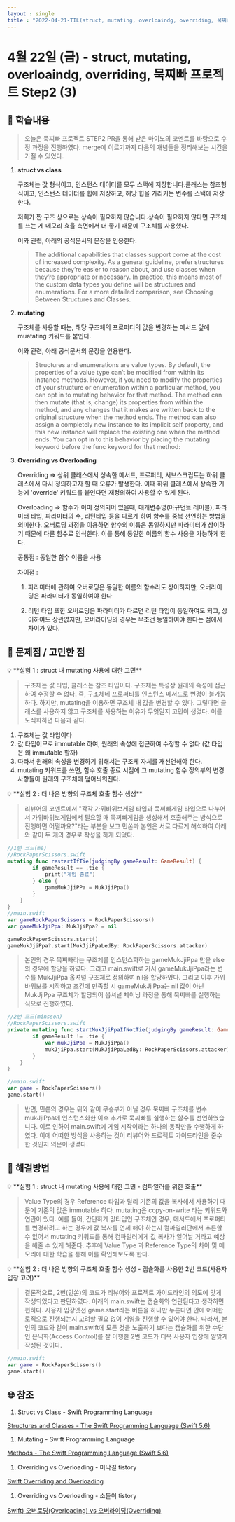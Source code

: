 ```yaml
---
layout : single
title : "2022-04-21-TIL(struct, mutating, overloaindg, overriding, 묵찌빠 프로젝트 Step2 (3))"
---
```


# 4월 22일 (금) - struct, mutating, overloaindg, overriding, 묵찌빠 프로젝트 Step2 (3)

## 🐣 학습내용

> 오늘은 묵찌빠 프로젝트 STEP2 PR을 통해 받은 마이노의 코멘트를 바탕으로 수정 과정을 진행하였다. merge에 이르기까지 다음의 개념들을 정리해보는 시간을 가질 수 있었다.
> 

1. **struct vs class**
    
    구조체는 값 형식이고, 인스턴스 데이터를 모두 스택에 저장합니다.클래스는 참조형식이고, 인스턴스 데이터를 힙에 저장하고, 해당 힙을 가리키는 변수를 스택에 저장한다.
    
    저희가 짠 구조 상으로는 상속이 필요하지 않습니다.상속이 필요하지 않다면 구조체를 쓰는 게 메모리 효율 측면에서 더 좋기 때문에 구조체를 사용했다.
    
    이와 관련, 아래의 공식문서의 문장을 인용한다.
    
    > The additional capabilities that classes support come at the cost of increased complexity. As a general guideline, prefer structures because they’re easier to reason about, and use classes when they’re appropriate or necessary. In practice, this means most of the custom data types you define will be structures and enumerations. For a more detailed comparison, see Choosing Between Structures and Classes.
    > 
    
2. **mutating**
    
    구조체를 사용할 때는, 해당 구조체의 프로퍼티의 값을 변경하는 메서드 앞에 muatating 키워드를 붙인다.
    
    이와 관련, 아래 공식문서의 문장을 인용한다.
    
    > Structures and enumerations are value types. By default, the properties of a value type can’t be modified from within its instance methods.
    However, if you need to modify the properties of your structure or enumeration within a particular method, you can opt in to mutating behavior for that method. The method can then mutate (that is, change) its properties from within the method, and any changes that it makes are written back to the original structure when the method ends. The method can also assign a completely new instance to its implicit self property, and this new instance will replace the existing one when the method ends.
    You can opt in to this behavior by placing the mutating keyword before the func keyword for that method:
    > 
    
3. **Overriding vs Overloading**
    
    Overriding ⇒ 상위 클래스에서 상속한 메서드, 프로퍼티, 서브스크립트는 하위 클래스에서 다시 정의하고자 할 때 오류가 발생한다. 이때 하위 클래스에서 상속한 기능에 'override' 키워드를 붙인다면 재정의하여 사용할 수 있게 된다.
    
    Overloading ⇒ 함수가 이미 정의되어 있을때, 매개변수명(아규먼트 레이블), 파라미터 타입, 파라미터의 수, 리턴타입 등을 다르게 하여 함수를 중복 선언하는 방법을 의미한다. 오버로딩 과정을 이용하면 함수의 이름은 동일하지만 파라미터가 상이하기 때문에 다른 함수로 인식한다. 이를 통해 동일한 이름의 함수 사용을 가능하게 한다.
    
    공통점 : 동일한 함수 이름을 사용
    
    차이점 : 
    
    1) 파라미터에 관하여 오버로딩은 동일한 이름의 함수라도 상이하지만, 오버라이딩은 파라미터가 동일하여야 한다
    
    2) 리턴 타입 또한 오버로딩은 파라미터가 다르면 리턴 타입이 동일하여도 되고, 상이하여도 상관없지만, 오버라이딩의 경우는 무조건 동일하여야 한다는 점에서 차이가 있다.
    

## 🐥 문제점 / 고민한 점

<aside>
💡 **실험 1 : struct 내 mutating 사용에 대한 고민**

</aside>

> 구조체는 값 타입, 클래스는 참조 타입이다. 구조체는 특성상 원래의 속성에 접근하여 수정할 수 없다. 즉, 구조체네 프로퍼티를 인스턴스 메서드로 변경이 불가능하다. 하지만, mutating을 이용하면 구조체 내 값을 변경할 수 있다. 그렇다면 클래스를 사용하지 않고 구조체를 사용하는 이유가 무엇일지 고민이 생겼다. 이를 도식화하면 다음과 같다.
> 

1. 구조체는 값 타입이다
2. 값 타입이므로 immutable 하여, 원래의 속성에 접근하여 수정할 수 없다 (값 타입은 왜 immutable 할까)
3. 따라서 원래의 속성을 변경하기 위해서는 구조체 자체를 재선언해야 한다.
4. mutating 키워드를 쓰면, 함수 호출 종료 시점에 그 mutating 함수 정의부의 변경사항들이 원래의 구조체에 덮어씌워진다.

<aside>
💡 **실험 2 : 더 나은 방향의 구조체 호출 함수 생성**

</aside>

> 리뷰어의 코멘트에서 "각각 가위바위보게임 타입과 묵찌빠게임 타입으로 나누어서 가위바위보게임에서 필요할 때 묵찌빠게임을 생성해서 호출해주는 방식으로 진행하면 어떨까요?"라는 부분을 보고 민쏜과 본인은 서로 다르게 해석하여 아래와 같이 두 개의 경우로 작성을 하게 되었다.
> 

```swift
//1번 코드(me)
//RockPaperScissors.swift
mutating func restartIfTie(judgingBy gameResult: GameResult) {
        if gameResult == .tie {
            print("게임 종료")
        } else {
            gameMukJjiPPa = MukJjiPpa()
        }
    }
}
//main.swift
var gameRockPaperScissors = RockPaperScissors()
var gameMukJjiPpa: MukJjiPpa? = nil

gameRockPaperScissors.start()
gameMukJjiPpa?.start(MukJjiPpaLedBy: RockPaperScissors.attacker)
```

> 본인의 경우 묵찌빠라는 구조체를 인스턴스화하는 gameMukJjiPpa 만을 else의 경우에 할당을 하였다. 그리고 main.swift로 가서 gameMukJjiPpa라는 변수를 MukJjiPpa 옵셔널 구조체로 정의하여 nil을 할당하였다. 그리고 이후 가위바위보를 시작하고 조건에 만족할 시 gameMukJjiPpa는 nil 값이 아닌 MukJjiPpa 구조체가 할당되어 옵셔널 체이닝 과정을 통해 묵찌빠를 실행하는 식으로 진행하였다.
> 

```swift
//2번 코드(minsson)
//RockPaperScissors.swift
private mutating func startMukJjiPpaIfNotTie(judgingBy gameResult: GameResult) {
        if gameResult != .tie {
            var mukJjiPpa = MukJjiPpa()
            mukJjiPpa.start(MukJjiPpaLedBy: RockPaperScissors.attacker)
        }
    }
}

//main.swift
var game = RockPaperScissors()
game.start()
```

> 반면, 민쏜의 경우는 위와 같이 무승부가 아닐 경우 묵찌빠 구조체를 변수 mukJjiPpa에 인스턴스화한 이후 추가로 묵찌빠를 실행하는 함수를 선언하였습니다. 이로 인하여 main.swift에 게임 시작이라는 하나의 동작만을 수행하게 하였다. 이에 어떠한 방식을 사용하는 것이 리뷰어와 프로젝트 가이드라인을 준수한 것인지 의문이 생겼다.
> 

## 🐓 해결방법

<aside>
💡 **실험 1 : struct 내 mutating 사용에 대한 고민 - 컴파일러를 위한 호출**

</aside>

> Value Type의 경우 Reference 타입과 달리 기존의 값을 복사해서 사용하기 때문에 기존의 값은 immutable 하다. mutating은 copy-on-write 라는 키워드와 연관이 있다. 예를 들어, 간단하게 값타입인 구조체인 경우, 메서드에서 프로퍼티를 변경하려고 하는 경우에 값 복사를 언제 해야 하는지 컴파일러단에서 추론할 수 없어서 mutating 키워드를 통해 컴파일러에게 값 복사가 일어날 거라고 예상을 해줄 수 있게 해준다. 추후에 Value Type 과 Reference Type의 차이 및 메모리에 대한 학습을 통해 이를 확인해보도록 한다.
> 

<aside>
💡 **실험 2 : 더 나은 방향의 구조체 호출 함수 생성 - 캡슐화를 사용한 2번 코드(사용자 입장 고려)**

</aside>

> 결론적으로, 2번(민쏜)의 코드가 리뷰어와 프로젝트 가이드라인의 의도에 맞게 작성되었다고 판단하였다. 아래의 main.swift는 캡슐화와 연관된다고 생각하면 편하다. 사용자 입장엣선 game.start라는 버튼을 하나만 누른다면 안에 어떠한 로직으로 진행되는지 고려할 필요 없이 게임을 진행할 수 있어야 한다. 따라서, 본인의 코드와 같이 main.swift에 모든 것을 노출하기 보다는 캡슐화를 위한 수단인 은닉화(Access Control)를 잘 이행한 2번 코드가 더욱 사용자 입장에 알맞게 작성된 것이다.
> 

```swift
//main.swift
var game = RockPaperScissors()
game.start()
```

## 🌐 참조

1. Struct vs Class - Swift Programming Language

[Structures and Classes - The Swift Programming Language (Swift 5.6)](https://docs.swift.org/swift-book/LanguageGuide/ClassesAndStructures.html)

1. Mutating - Swift Programming Language

[Methods - The Swift Programming Language (Swift 5.6)](https://docs.swift.org/swift-book/LanguageGuide/Methods.html)

1. Overriding vs Overloading - 미낙길 tistory

[Swift Overriding and Overloading](https://kiljh.tistory.com/entry/Swift-4-overriding-and-overloading)

1. Overriding vs Overloading - 소들이 tistory

[Swift) 오버로딩(Overloading) vs 오버라이딩(Overriding)](https://babbab2.tistory.com/129)

